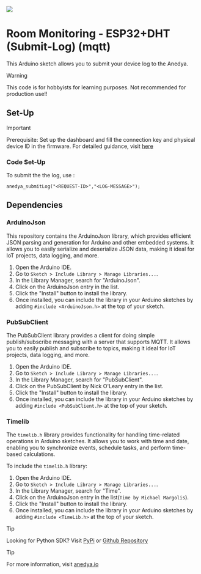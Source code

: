 [<img src="https://img.shields.io/badge/Anedya-Documentation-blue?style=for-the-badge">](https://docs.anedya.io?utm_source=github&utm_medium=link&utm_campaign=github-examples&utm_content=esp32)

# Room Monitoring - ESP32+DHT (Submit-Log) (mqtt)



This Arduino sketch allows you to submit your device log to the Anedya.

> [!WARNING]
> This code is for hobbyists for learning purposes. Not recommended for production use!!

## Set-Up

> [!IMPORTANT]
> Prerequisite: Set up the dashboard and fill the connection key and physical device ID in the firmware. For detailed guidance, visit [here](https://github.com/anedyaio/anedya-example-nodemcu/blob/main/README.md) 

### Code Set-Up 

To submit the the log, use : 
```
anedya_submitLog("<REQUEST-ID>","<LOG-MESSAGE>");
```

## Dependencies

### ArduinoJson

This repository contains the ArduinoJson library, which provides efficient JSON parsing and generation for Arduino and other embedded systems. It allows you to easily serialize and deserialize JSON data, making it ideal for IoT projects, data logging, and more.

1. Open the Arduino IDE.
2. Go to `Sketch > Include Library > Manage Libraries...`.
3. In the Library Manager, search for "ArduinoJson".
4. Click on the ArduinoJson entry in the list.
5. Click the "Install" button to install the library.
6. Once installed, you can include the library in your Arduino sketches by adding `#include <ArduinoJson.h>` at the top of your sketch.

### PubSubClient
The PubSubClient library provides a client for doing simple publish/subscribe messaging with a server that supports MQTT. It allows you to easily publish and subscribe to topics, making it ideal for IoT projects, data logging, and more.

1. Open the Arduino IDE.
2. Go to `Sketch > Include Library > Manage Libraries...`.
3. In the Library Manager, search for "PubSubClient".
4. Click on the PubSubClient by Nick O'Leary entry in the list.
5. Click the "Install" button to install the library.
6. Once installed, you can include the library in your Arduino sketches by adding `#include <PubSubClient.h>` at the top of your sketch.


### Timelib

The `timelib.h` library provides functionality for handling time-related operations in Arduino sketches. It allows you to work with time and date, enabling you to synchronize events, schedule tasks, and perform time-based calculations.

To include the `timelib.h` library:

1. Open the Arduino IDE.
2. Go to `Sketch > Include Library > Manage Libraries...`.
3. In the Library Manager, search for "Time".
4. Click on the ArduinoJson entry in the list(`Time by Michael Margolis`).
5. Click the "Install" button to install the library.
6. Once installed, you can include the library in your Arduino sketches by adding `#include <TimeLib.h>` at the top of your sketch.


> [!TIP]
> Looking for Python SDK? Visit [PyPi](https://pypi.org/project/anedya-dev-sdk/) or [Github Repository](https://github.com/anedyaio/anedya-dev-sdk-pyhton)

>[!TIP]
> For more information, visit [anedya.io](https://anedya.io/?utm_source=github&utm_medium=link&utm_campaign=github-examples&utm_content=esp32)
 
